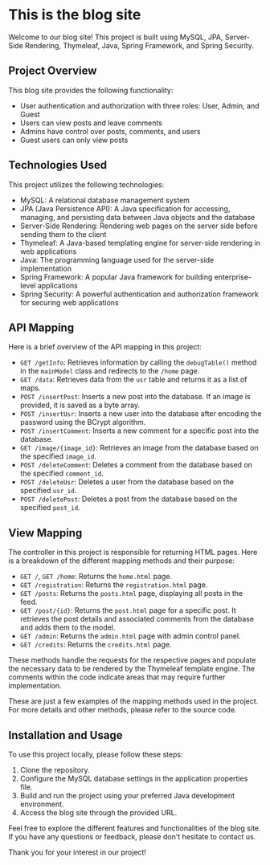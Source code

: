 # This is the blog site

Welcome to our blog site! This project is built using MySQL, JPA, Server-Side Rendering, Thymeleaf, Java, Spring Framework, and Spring Security.

## Project Overview

This blog site provides the following functionality:

- User authentication and authorization with three roles: User, Admin, and Guest
- Users can view posts and leave comments
- Admins have control over posts, comments, and users
- Guest users can only view posts

## Technologies Used

This project utilizes the following technologies:

- MySQL: A relational database management system
- JPA (Java Persistence API): A Java specification for accessing, managing, and persisting data between Java objects and the database
- Server-Side Rendering: Rendering web pages on the server side before sending them to the client
- Thymeleaf: A Java-based templating engine for server-side rendering in web applications
- Java: The programming language used for the server-side implementation
- Spring Framework: A popular Java framework for building enterprise-level applications
- Spring Security: A powerful authentication and authorization framework for securing web applications

## API Mapping

Here is a brief overview of the API mapping in this project:

- `GET /getInfo`: Retrieves information by calling the `debugTable()` method in the `mainModel` class and redirects to the `/home` page.
- `GET /data`: Retrieves data from the `usr` table and returns it as a list of maps.
- `POST /insertPost`: Inserts a new post into the database. If an image is provided, it is saved as a byte array.
- `POST /insertUsr`: Inserts a new user into the database after encoding the password using the BCrypt algorithm.
- `POST /insertComment`: Inserts a new comment for a specific post into the database.
- `GET /image/{image_id}`: Retrieves an image from the database based on the specified `image_id`.
- `POST /deleteComment`: Deletes a comment from the database based on the specified `comment_id`.
- `POST /deleteUsr`: Deletes a user from the database based on the specified `usr_id`.
- `POST /deletePost`: Deletes a post from the database based on the specified `post_id`.

## View Mapping

The controller in this project is responsible for returning HTML pages. Here is a breakdown of the different mapping methods and their purpose:

- `GET /`, `GET /home`: Returns the `home.html` page.
- `GET /registration`: Returns the `registration.html` page.
- `GET /posts`: Returns the `posts.html` page, displaying all posts in the feed.
- `GET /post/{id}`: Returns the `post.html` page for a specific post. It retrieves the post details and associated comments from the database and adds them to the model.
- `GET /admin`: Returns the `admin.html` page with admin control panel.
- `GET /credits`: Returns the `credits.html` page.

These methods handle the requests for the respective pages and populate the necessary data to be rendered by the Thymeleaf template engine. The comments within the code indicate areas that may require further implementation.

These are just a few examples of the mapping methods used in the project. For more details and other methods, please refer to the source code.

## Installation and Usage

To use this project locally, please follow these steps:

1. Clone the repository.
2. Configure the MySQL database settings in the application properties file.
3. Build and run the project using your preferred Java development environment.
4. Access the blog site through the provided URL.

Feel free to explore the different features and functionalities of the blog site. If you have any questions or feedback, please don't hesitate to contact us.

Thank you for your interest in our project!
